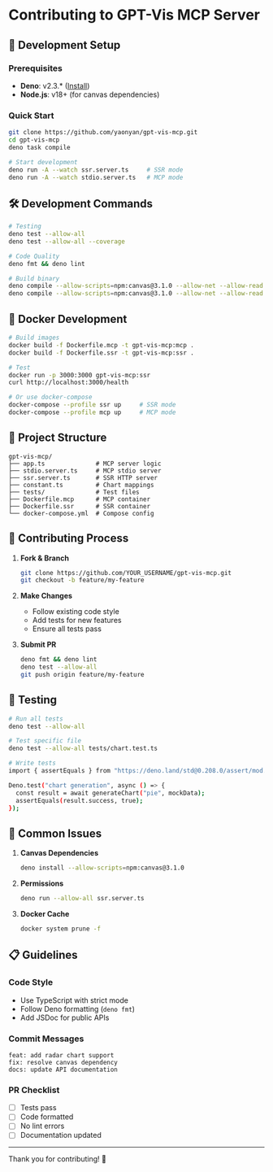 # Contributing to GPT-Vis MCP Server

## 🚀 Development Setup

### Prerequisites

- **Deno**: v2.3.\*
  ([Install](https://deno.land/manual/getting_started/installation))
- **Node.js**: v18+ (for canvas dependencies)

### Quick Start

```bash
git clone https://github.com/yaonyan/gpt-vis-mcp.git
cd gpt-vis-mcp
deno task compile

# Start development
deno run -A --watch ssr.server.ts     # SSR mode
deno run -A --watch stdio.server.ts   # MCP mode
```

## 🛠️ Development Commands

```bash
# Testing
deno test --allow-all
deno test --allow-all --coverage

# Code Quality
deno fmt && deno lint

# Build binary
deno compile --allow-scripts=npm:canvas@3.1.0 --allow-net --allow-read --allow-write --allow-env --output bin/gpt-vis-mcp-ssr ssr.server.ts
deno compile --allow-scripts=npm:canvas@3.1.0 --allow-net --allow-read --allow-write --allow-env --output bin/gpt-vis-mcp-stdio stdio.server.ts
```

## 🐳 Docker Development

```bash
# Build images
docker build -f Dockerfile.mcp -t gpt-vis-mcp:mcp .
docker build -f Dockerfile.ssr -t gpt-vis-mcp:ssr .

# Test
docker run -p 3000:3000 gpt-vis-mcp:ssr
curl http://localhost:3000/health

# Or use docker-compose
docker-compose --profile ssr up     # SSR mode
docker-compose --profile mcp up     # MCP mode
```

## 📁 Project Structure

```
gpt-vis-mcp/
├── app.ts              # MCP server logic
├── stdio.server.ts     # MCP stdio server
├── ssr.server.ts       # SSR HTTP server
├── constant.ts         # Chart mappings
├── tests/              # Test files
├── Dockerfile.mcp      # MCP container
├── Dockerfile.ssr      # SSR container
└── docker-compose.yml  # Compose config
```

## 🤝 Contributing Process

1. **Fork & Branch**

   ```bash
   git clone https://github.com/YOUR_USERNAME/gpt-vis-mcp.git
   git checkout -b feature/my-feature
   ```

2. **Make Changes**

   - Follow existing code style
   - Add tests for new features
   - Ensure all tests pass

3. **Submit PR**
   ```bash
   deno fmt && deno lint
   deno test --allow-all
   git push origin feature/my-feature
   ```

## 🧪 Testing

```bash
# Run all tests
deno test --allow-all

# Test specific file
deno test --allow-all tests/chart.test.ts

# Write tests
import { assertEquals } from "https://deno.land/std@0.208.0/assert/mod.ts";

Deno.test("chart generation", async () => {
  const result = await generateChart("pie", mockData);
  assertEquals(result.success, true);
});
```

## 🐛 Common Issues

1. **Canvas Dependencies**

   ```bash
   deno install --allow-scripts=npm:canvas@3.1.0
   ```

2. **Permissions**

   ```bash
   deno run --allow-all ssr.server.ts
   ```

3. **Docker Cache**
   ```bash
   docker system prune -f
   ```

## 📋 Guidelines

### Code Style

- Use TypeScript with strict mode
- Follow Deno formatting (`deno fmt`)
- Add JSDoc for public APIs

### Commit Messages

```
feat: add radar chart support
fix: resolve canvas dependency
docs: update API documentation
```

### PR Checklist

- [ ] Tests pass
- [ ] Code formatted
- [ ] No lint errors
- [ ] Documentation updated

---

Thank you for contributing! 🎉
